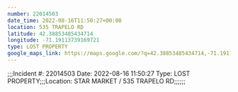 ```yaml
---
number: 22014503
date_time: 2022-08-16T11:50:27+00:00
location: 535 TRAPELO RD
latitude: 42.38853485434714
longitude: -71.19113739169721
type: LOST PROPERTY
google_maps_link: https://maps.google.com/?q=42.38853485434714,-71.19113739169721
---
```


;;;Incident #: 22014503  Date: 2022-08-16 11:50:27   Type: LOST PROPERTY;;;Location: STAR MARKET / 535 TRAPELO RD;;;;;;
